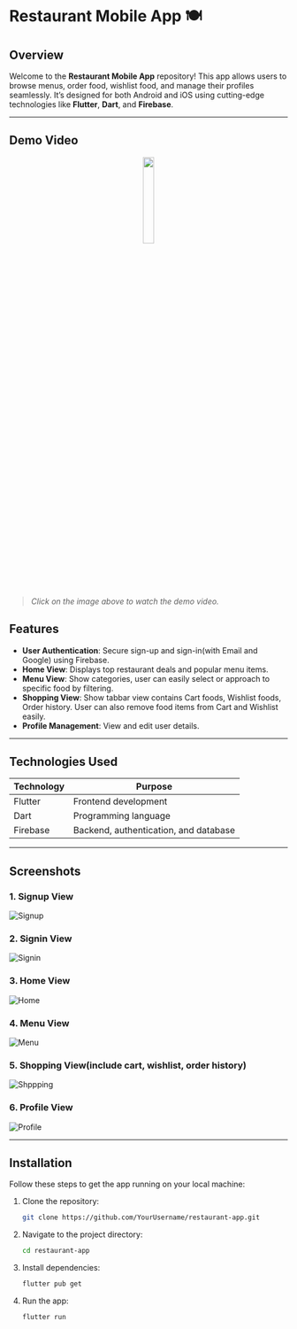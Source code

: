# Restaurant Mobile App 🍽️

## Overview
Welcome to the **Restaurant Mobile App** repository! This app allows users to browse menus, order food, wishlist food, and manage their profiles seamlessly. It’s designed for both Android and iOS using cutting-edge technologies like **Flutter**, **Dart**, and **Firebase**.

---

## Demo Video

<div align="center">
  <a href="https://drive.google.com/file/d/14gD4IXtNoJVHJ9YnVoHM3VniGpUK30Cf/view?usp=sharing" target="_blank">
    <img src="https://github.com/AbdullahProjects/Food_Restaurant_Mobile_App/blob/main/Images/splash%20view.jpg" style="width:20%; height:auto;">
  </a>
</div>

> _Click on the image above to watch the demo video._



## Features

- **User Authentication**: Secure sign-up and sign-in(with Email and Google) using Firebase.
- **Home View**: Displays top restaurant deals and popular menu items.
- **Menu View**: Show categories, user can easily select or approach to specific food by filtering.
- **Shopping View**: Show tabbar view contains Cart foods, Wishlist foods, Order history. User can also remove food items from Cart and Wishlist easily.
- **Profile Management**: View and edit user details.

---

## Technologies Used

| Technology  | Purpose                       |
|-------------|-------------------------------|
| Flutter     | Frontend development          |
| Dart        | Programming language          |
| Firebase    | Backend, authentication, and database |

---

## Screenshots

### 1. Signup View
![Signup](https://github.com/AbdullahProjects/Food_Restaurant_Mobile_App/blob/main/Images/sign%20up.jpg)

### 2. Signin View
![Signin](https://github.com/AbdullahProjects/Food_Restaurant_Mobile_App/blob/main/Images/sign%20in.jpg)

### 3. Home View
![Home](https://github.com/AbdullahProjects/Food_Restaurant_Mobile_App/blob/main/Images/home%20view.jpg)

### 4. Menu View
![Menu](https://github.com/AbdullahProjects/Food_Restaurant_Mobile_App/blob/main/Images/menu%20view.jpg)

### 5. Shopping View(include cart, wishlist, order history)
![Shppping](https://github.com/AbdullahProjects/Food_Restaurant_Mobile_App/blob/main/Images/shopping%20view.jpg)

### 6. Profile View
![Profile](https://github.com/AbdullahProjects/Food_Restaurant_Mobile_App/blob/main/Images/profile%20view.jpg)

---

## Installation

Follow these steps to get the app running on your local machine:

1. Clone the repository:
   ```bash
   git clone https://github.com/YourUsername/restaurant-app.git
   
2. Navigate to the project directory:
   ```bash
   cd restaurant-app
   
3. Install dependencies:
   ```bash
   flutter pub get

4. Run the app:
   ```bash
   flutter run

